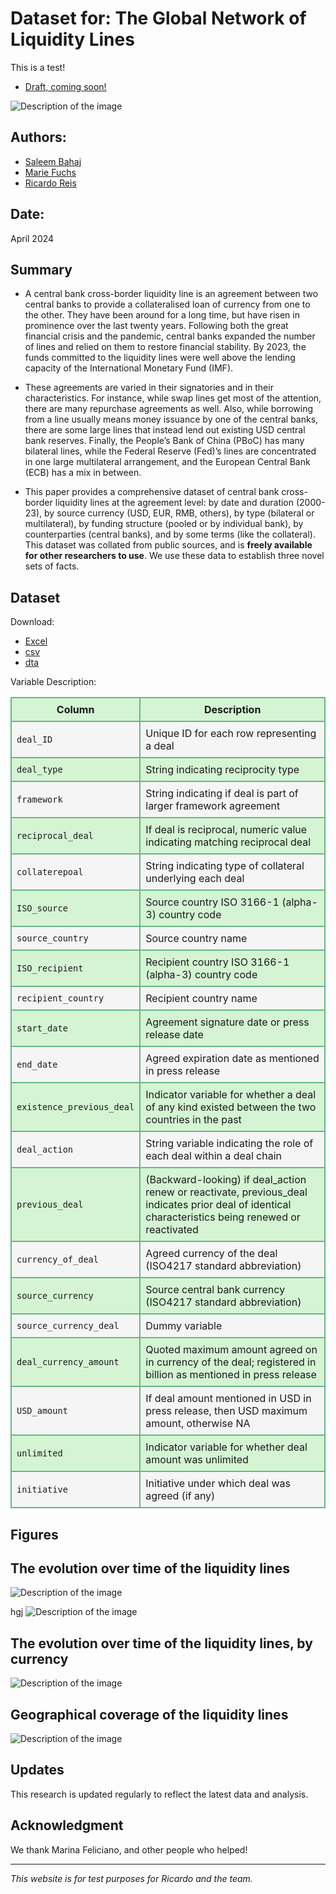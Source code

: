# Dataset for: The Global Network of Liquidity Lines

This is a test!

- [Draft, coming soon!](https://personal.lse.ac.uk/reisr/papers/99-infdis.pdf)

![Description of the image](Map_Network.png)


## Authors:

- [Saleem Bahaj](https://sites.google.com/site/saleembahaj/home)
- [Marie Fuchs](https://www.lse.ac.uk/economics/people/research-students/marie-fuchs)
- [Ricardo Reis](https://www.r2rsquared.com/)

## Date:

April 2024

## Summary
- A central bank cross-border liquidity line is an agreement between two central banks to
provide a collateralised loan of currency from one to the other. They have been around for
a long time, but have risen in prominence over the last twenty years. Following both the
great financial crisis and the pandemic, central banks expanded the number of lines and
relied on them to restore financial stability. By 2023, the funds committed to the liquidity
lines were well above the lending capacity of the International Monetary Fund (IMF). 

- These agreements are varied in their signatories and in their characteristics. For instance, while swap lines get most of the attention, there are many repurchase agreements
as well. Also, while borrowing from a line usually means money issuance by one of the
central banks, there are some large lines that instead lend out existing USD central bank
reserves. Finally, the People’s Bank of China (PBoC) has many bilateral lines, while the
Federal Reserve (Fed)’s lines are concentrated in one large multilateral arrangement, and
the European Central Bank (ECB) has a mix in between.

- This paper provides a comprehensive dataset of central bank cross-border liquidity
lines at the agreement level: by date and duration (2000-23), by source currency (USD,
EUR, RMB, others), by type (bilateral or multilateral), by funding structure (pooled or
by individual bank), by counterparties (central banks), and by some terms (like the collateral). This dataset was collated from public sources, and is **freely available for other
researchers to use**. We use these data to establish three novel sets of facts.


## Dataset

Download:
- [Excel](liquidity_lines_current_v19_upload.xlsx)
- [csv](liquidity_lines_current_v19_upload.csv)
- [dta](data.dta)

Variable Description:

<table>
  <tr style="background-color: #d4f4d3;">
    <th style="border: 2px solid #68b684; padding: 8px;">Column</th>
    <th style="border: 2px solid #68b684; padding: 8px;">Description</th>
  </tr>
  <tr style="background-color: #f5f5f5;">
    <td style="border: 2px solid #68b684; padding: 8px;"><code>deal_ID</code></td>
    <td style="border: 2px solid #68b684; padding: 8px;">Unique ID for each row representing a deal</td>
  </tr>
  <tr style="background-color: #d4f4d3;">
    <td style="border: 2px solid #68b684; padding: 8px;"><code>deal_type</code></td>
    <td style="border: 2px solid #68b684; padding: 8px;">String indicating reciprocity type</td>
  </tr>
  <tr style="background-color: #f5f5f5;">
    <td style="border: 2px solid #68b684; padding: 8px;"><code>framework</code></td>
    <td style="border: 2px solid #68b684; padding: 8px;">String indicating if deal is part of larger framework agreement</td>
  </tr>
  <tr style="background-color: #d4f4d3;">
    <td style="border: 2px solid #68b684; padding: 8px;"><code>reciprocal_deal</code></td>
    <td style="border: 2px solid #68b684; padding: 8px;">If deal is reciprocal, numeric value indicating matching reciprocal deal</td>
  </tr>
  <tr style="background-color: #f5f5f5;">
    <td style="border: 2px solid #68b684; padding: 8px;"><code>collaterepoal</code></td>
    <td style="border: 2px solid #68b684; padding: 8px;">String indicating type of collateral underlying each deal</td>
  </tr>
  <tr style="background-color: #d4f4d3;">
    <td style="border: 2px solid #68b684; padding: 8px;"><code>ISO_source</code></td>
    <td style="border: 2px solid #68b684; padding: 8px;">Source country ISO 3166-1 (alpha-3) country code</td>
  </tr>
  <tr style="background-color: #f5f5f5;">
    <td style="border: 2px solid #68b684; padding: 8px;"><code>source_country</code></td>
    <td style="border: 2px solid #68b684; padding: 8px;">Source country name</td>
  </tr>
  <tr style="background-color: #d4f4d3;">
    <td style="border: 2px solid #68b684; padding: 8px;"><code>ISO_recipient</code></td>
    <td style="border: 2px solid #68b684; padding: 8px;">Recipient country ISO 3166-1 (alpha-3) country code</td>
  </tr>
  <tr style="background-color: #f5f5f5;">
    <td style="border: 2px solid #68b684; padding: 8px;"><code>recipient_country</code></td>
    <td style="border: 2px solid #68b684; padding: 8px;">Recipient country name</td>
  </tr>
  <tr style="background-color: #d4f4d3;">
    <td style="border: 2px solid #68b684; padding: 8px;"><code>start_date</code></td>
    <td style="border: 2px solid #68b684; padding: 8px;">Agreement signature date or press release date</td>
  </tr>
  <tr style="background-color: #f5f5f5;">
    <td style="border: 2px solid #68b684; padding: 8px;"><code>end_date</code></td>
    <td style="border: 2px solid #68b684; padding: 8px;">Agreed expiration date as mentioned in press release</td>
  </tr>
  <tr style="background-color: #d4f4d3;">
    <td style="border: 2px solid #68b684; padding: 8px;"><code>existence_previous_deal</code></td>
    <td style="border: 2px solid #68b684; padding: 8px;">Indicator variable for whether a deal of any kind existed between the two countries in the past</td>
  </tr>
  <tr style="background-color: #f5f5f5;">
    <td style="border: 2px solid #68b684; padding: 8px;"><code>deal_action</code></td>
    <td style="border: 2px solid #68b684; padding: 8px;">String variable indicating the role of each deal within a deal chain</td>
  </tr>
  <tr style="background-color: #d4f4d3;">
    <td style="border: 2px solid #68b684; padding: 8px;"><code>previous_deal</code></td>
    <td style="border: 2px solid #68b684; padding: 8px;">(Backward-looking) if deal_action renew or reactivate, previous_deal indicates prior deal of identical characteristics being renewed or reactivated</td>
  </tr>
  <tr style="background-color: #f5f5f5;">
    <td style="border: 2px solid #68b684; padding: 8px;"><code>currency_of_deal</code></td>
    <td style="border: 2px solid #68b684; padding: 8px;">Agreed currency of the deal (ISO4217 standard abbreviation)</td>
  </tr>
  <tr style="background-color: #d4f4d3;">
    <td style="border: 2px solid #68b684; padding: 8px;"><code>source_currency</code></td>
    <td style="border: 2px solid #68b684; padding: 8px;">Source central bank currency (ISO4217 standard abbreviation)</td>
  </tr>
  <tr style="background-color: #f5f5f5;">
    <td style="border: 2px solid #68b684; padding: 8px;"><code>source_currency_deal</code></td>
    <td style="border: 2px solid #68b684; padding: 8px;">Dummy variable</td>
  </tr>
  <tr style="background-color: #d4f4d3;">
    <td style="border: 2px solid #68b684; padding: 8px;"><code>deal_currency_amount</code></td>
    <td style="border: 2px solid #68b684; padding: 8px;">Quoted maximum amount agreed on in currency of the deal; registered in billion as mentioned in press release</td>
  </tr>
  <tr style="background-color: #f5f5f5;">
    <td style="border: 2px solid #68b684; padding: 8px;"><code>USD_amount</code></td>
    <td style="border: 2px solid #68b684; padding: 8px;">If deal amount mentioned in USD in press release, then USD maximum amount, otherwise NA</td>
  </tr>
  <tr style="background-color: #d4f4d3;">
    <td style="border: 2px solid #68b684; padding: 8px;"><code>unlimited</code></td>
    <td style="border: 2px solid #68b684; padding: 8px;">Indicator variable for whether deal amount was unlimited</td>
  </tr>
  <tr style="background-color: #f5f5f5;">
    <td style="border: 2px solid #68b684; padding: 8px;"><code>initiative</code></td>
    <td style="border: 2px solid #68b684; padding: 8px;">Initiative under which deal was agreed (if any)</td>
  </tr>
</table>


## Figures

## The evolution over time of the liquidity lines

![Description of the image](Map_Network.png)

hgj
![Description of the image](combined_TotalConnections.png) 

## The evolution over time of the liquidity lines, by currency

![Description of the image](combined_TotalConnections_bycurrency.png) 

## Geographical coverage of the liquidity lines

![Description of the image](2020.png)




## Updates

This research is updated regularly to reflect the latest data and analysis.

## Acknowledgment

We thank Marina Feliciano, and other people who helped!

---

*This website is for test purposes for Ricardo and the team.*
